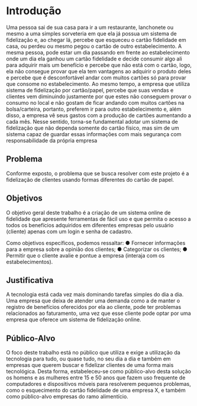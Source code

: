 # Introdução

Uma pessoa sai de sua casa para ir a um restaurante, lanchonete ou mesmo a uma simples sorveteria em que ela já possua um sistema de fidelização e, ao chegar lá, percebe que esqueceu o cartão fidelidade em casa, ou perdeu ou mesmo pegou o cartão de outro estabelecimento. A mesma pessoa, pode estar um dia passando em frente ao estabelecimento onde um dia ela ganhou um cartão fidelidade e decide consumir algo ali para adquirir mais um benefício e percebe que não está com o cartão, logo, ela não consegue provar que ela tem vantagens ao adquirir o produto deles e percebe que é desconfortável andar com muitos cartões só para provar que consome no estabelecimento.
Ao mesmo tempo, a empresa que utiliza sistema de fidelização por cartão/papel, percebe que suas vendas e clientes vem diminuindo justamente por que estes não conseguem provar o consumo no local e não gostam de ficar andando com muitos cartões na bolsa/carteira, portanto, preferem ir para outro estabelecimento e, além disso, a empresa vê seus gastos com a produção de cartões aumentando a cada mês.
Nesse sentido, torna-se fundamental adotar um sistema de fidelização que não dependa somente do cartão físico, mas sim de um sistema capaz de guardar essas informações com mais segurança com responsabilidade da própria empresa

## Problema
Conforme exposto, o problema que se busca resolver com este projeto é a fidelização de clientes usando formas diferentes do cartão de papel.

## Objetivos

O objetivo geral deste trabalho é a criação de um sistema online de fidelidade que apresente ferramentas de fácil uso e que permita o acesso a todos os benefícios adquiridos em diferentes empresas pelo usuário (cliente) apenas com um login e senha de cadastro.

Como objetivos específicos, podemos ressaltar:
●	Fornecer informações para a empresa sobre a opinião dos clientes;
●	Categorizar os clientes;
●	Permitir que o cliente avalie e pontue a empresa (interaja com os estabelecimentos).

## Justificativa

A tecnologia está cada vez mais dominando tarefas simples do dia a dia. Uma empresa que deixa de atender uma demanda como a de manter o registro de benefícios oferecidos por ela ao cliente, pode ter problemas relacionados ao faturamento, uma vez que esse cliente pode optar por uma empresa que oferece um sistema de fidelização online. 

## Público-Alvo

O foco deste trabalho está no público que utiliza e exige a utilização da tecnologia para tudo, ou quase tudo, no seu dia a dia e também em empresas que querem buscar e fidelizar clientes de uma forma mais tecnológica.
Desta forma, estabeleceu-se como público-alvo desta solução os homens e as mulheres entre 15 e 50 anos que fazem uso frequente de computadores e dispositivos móveis para resolverem pequenos problemas, como o esquecimento do cartão fidelidade de uma empresa X, e também como público-alvo empresas do ramo alimentício.



